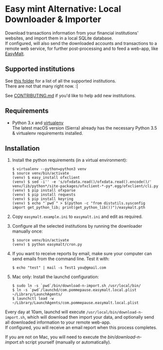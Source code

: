 Easy mint Alternative: Local Downloader & Importer
==================================================

Download transactions information from your financial institutions' websites, and import them in a local SQLite database.  
If configured, will also send the downloaded accounts and transactions to a remote web service, for further post-processing and to feed a web-app, like [EasyMalt](https://github.com/gboudreau/easymalt).


Supported institutions
----------------------
See [this folder](https://github.com/gboudreau/easymalt-local/tree/master/easymalt/downloaders/) for a list of all the supported institutions.  
There are not that many right now. :|

See [CONTRIBUTING.md](https://github.com/gboudreau/easymalt-local/tree/master/) if you'd like to help add new institutions.


Requirements
------------

- Python 3.x and [virtualenv](https://virtualenv.pypa.io)  
The latest macOS version (Sierra) already has the necessary Python 3.5 & virtualenv requirements installed.  

Installation
------------

1. Install the python requirements (in a virtual environment):
    ```
    $ virtualenv --python=python3 venv
    $ source venv/bin/activate
    (venv) $ easy_install ofxclient
    (venv) $ sed -i'' -e 's/ofxdata.read()/ofxdata.read().encode()/' venv/lib/python*/site-packages/ofxclient-*-py*.egg/ofxclient/cli.py
    (venv) $ pip install ofxparse
    (venv) $ pip install requests
    (venv) $ pip install keyring
    (venv) $ echo "`pwd`" > $(python -c "from distutils.sysconfig import get_python_lib; print(get_python_lib())")/easymalt.pth
    ```

2. Copy `easymalt.example.ini` to `easymalt.ini` and edit as required.

3. Configure all the selected institutions by running the downloader manually once:
    ```
    $ source venv/bin/activate
    (venv) $ python easymalt/cron.py
    ```

4. If you want to receive reports by email, make sure your computer can send emails from the command line. Test it with:
    ```
    $ echo "test" | mail -s Test1 you@gmail.com
    ```
    
5. Mac only: Install the launchd configuration:
    ```
    $ sudo ln -s `pwd`/bin/download-n-import.sh /usr/local/bin/
    $ ln -s `pwd`/launchd/com.pommepause.easymalt.local.plist ~/Library/LaunchAgents/
    $ launchctl load -w ~/Library/LaunchAgents/com.pommepause.easymalt.local.plist
    ```
    
Every day at 10am, launchd will execute `/usr/local/bin/download-n-import.sh`, which will download then import your data, and optionally send all downloaded information to your remote web-app.  
If configured, you will receive an email report when this process completes.

If you are not on Mac, you will need to execute the _bin/download-n-import.sh_ script yourself (manually or automatically).

